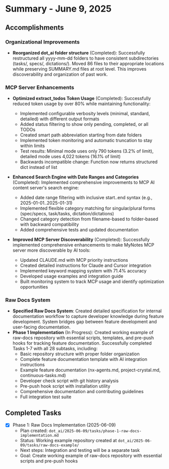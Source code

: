 # Summary - June 9, 2025

## Accomplishments

### Organizational Improvements
- **Reorganized dot_ai folder structure** (Completed): Successfully restructured all yyyy-mm-dd folders to have consistent subdirectories (tasks/, specs/, dictations/). Moved 86 files to their appropriate locations while preserving SUMMARY.md files at root level. This improves discoverability and organization of past work.

### MCP Server Enhancements
- **Optimized extract_todos Token Usage** (Completed): Successfully reduced token usage by over 80% while maintaining functionality:
  - Implemented configurable verbosity levels (minimal, standard, detailed) with different output formats
  - Added status filtering to show only pending, completed, or all TODOs
  - Created smart path abbreviation starting from date folders
  - Implemented token monitoring and automatic truncation to stay within limits
  - Test results: Minimal mode uses only 790 tokens (3.2% of limit), detailed mode uses 4,022 tokens (16.1% of limit)
  - Backwards incompatible change: Function now returns structured dict instead of list

- **Enhanced Search Engine with Date Ranges and Categories** (Completed): Implemented comprehensive improvements to MCP AI content server's search engine:
  - Added date range filtering with inclusive start..end syntax (e.g., 2025-01-01..2025-01-31)
  - Implemented flexible category matching for singular/plural forms (spec/specs, task/tasks, dictation/dictations)
  - Changed category detection from filename-based to folder-based with backward compatibility
  - Added comprehensive tests and updated documentation

- **Improved MCP Server Discoverability** (Completed): Successfully implemented comprehensive enhancements to make MyNotes MCP server more discoverable by AI tools:
  - Updated CLAUDE.md with MCP priority instructions
  - Created detailed instructions for Claude and Cursor integration
  - Implemented keyword mapping system with 71.4% accuracy
  - Developed usage examples and integration guide
  - Built monitoring system to track MCP usage and identify optimization opportunities

### Raw Docs System
- **Specified Raw Docs System**: Created detailed specification for internal documentation workflow to capture developer knowledge during feature development. System bridges gap between feature development and user-facing documentation.
- **Phase 1 Implementation** (In Progress): Created working example of raw-docs repository with essential scripts, templates, and pre-push hooks for tracking feature documentation. Successfully completed Tasks 1-7 with all 28 subtasks, including:
  - Basic repository structure with proper folder organization
  - Complete feature documentation template with AI integration instructions
  - Example feature documentation (nx-agents.md, project-crystal.md, continuous-tasks.md)
  - Developer check script with git history analysis
  - Pre-push hook script with installation utility
  - Comprehensive documentation and contributing guidelines
  - Full integration test suite

## Completed Tasks

- [x] Phase 1: Raw Docs Implementation (2025-06-09)
  - Plan created: `dot_ai/2025-06-09/tasks/phase-1-raw-docs-implementation.md`
  - Status: Working example repository created at `dot_ai/2025-06-09/tasks/raw-docs-example/`
  - Next steps: Integration and testing will be a separate task
  - Goal: Create working example of raw-docs repository with essential scripts and pre-push hooks

